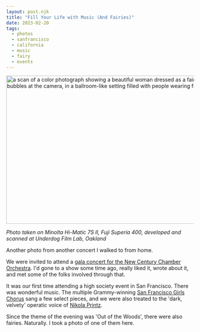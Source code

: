 ```yaml
---
layout: post.njk
title: "Fill Your Life with Music (And Fairies)"
date: 2023-02-20
tags: 
  - photos
  - sanfrancisco
  - california
  - music
  - fairy
  - events
---
```

<img src="/photos/uploads/2bf77aee59.jpg" width="600" height="397" alt="a scan of a color photograph showing a beautiful woman dressed as a fairy, blowing bubbles at the camera, in a ballroom-like setting filled with people wearing formal attire" />

*Photo taken on Minolta Hi-Matic 7S II, Fuji Superia 400, developed and scanned at Underdog Film Lab, Oakland*

Another photo from another concert I walked to from home.

We were invited to attend a [gala concert for the New Century Chamber Orchestra](https://www.ncco.org/events/2023-gala). I'd gone to a show some time ago, really liked it, wrote about it, and met some of the folks involved through that.

It was our first time attending a high society event in San Francisco. There was wonderful music. The multiple Grammy-winning [San Francisco Girls Chorus](https://www.sfgirlschorus.org) sang a few select pieces, and we were also treated to the 'dark, velvety' operatic voice of [Nikola Printz](http://nikolaprintz.com).

Since the theme of the evening was 'Out of the Woods', there were also fairies. Naturally. I took a photo of one of them here.
